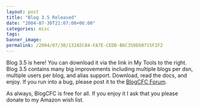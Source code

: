 ```yaml
---
layout: post
title: "Blog 3.5 Released"
date: "2004-07-30T21:07:00+06:00"
categories: misc 
tags: 
banner_image: 
permalink: /2004/07/30/132A5C84-FA7E-CEDD-B6C350E60715F2F2
---
```


Blog 3.5 is here! You can download it via the link in My Tools to the right. Blog 3.5 contains many big improvements including multiple blogs per dsn, multiple users per blog, and alias support. Download, read the docs, and enjoy. If you run into a bug, please post it to the <a href="http://www.camdenfamily.com/morpheus/forums/forums.cfm?conferenceid=4">BlogCFC Forum</a>.

As always, BlogCFC is free for all. If you enjoy it I ask that you please donate to my Amazon wish list.